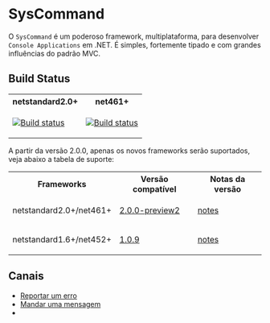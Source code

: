# SysCommand <header-set anchor-name="presentation" />

O `SysCommand` é um poderoso framework, multiplataforma, para desenvolver `Console Applications` em .NET. É simples, fortemente tipado e com grandes influências do padrão MVC.

## Build Status

 

<table>
    <tr><th>netstandard2.0+</th><th>net461+</th></tr>
    <tr>
        <td>

[![Build status](https://ci.appveyor.com/api/projects/status/6hb2sox6y6g5pwmt/branch/master?svg=true)](https://ci.appveyor.com/project/ThiagoSanches/syscommand-bg4ki/branch/master)
        </td>
        <td>
        
[![Build status](https://ci.appveyor.com/api/projects/status/36vajwj2n93f4u21/branch/master?svg=true)](https://ci.appveyor.com/project/ThiagoSanches/syscommand/branch/master)
        </td>
    </tr>
</table>

A partir da versão 2.0.0, apenas os novos frameworks serão suportados, veja abaixo a tabela de suporte:

<table>
<tr>
<th>Frameworks</th>
<th>Versão compatível</th>
<th>Notas da versão</th>
</tr>
<tr>
<td>netstandard2.0+/net461+</td>
<td>

[2.0.0-preview2](https://www.nuget.org/packages/SysCommand/2.0.0-preview2)
</td>
<td>

[notes](https://github.com/juniorgasparotto/SysCommand/releases/tag/2.0.0)
</td>
</tr>  
<tr>
<td>netstandard1.6+/net452+</td>
<td>

[1.0.9](https://www.nuget.org/packages/SysCommand/1.0.9)
</td>
<td>

[notes](https://github.com/juniorgasparotto/SysCommand/releases/tag/1.0.9)
</td>
</tr>
</table>

## Canais

* [Reportar um erro](https://github.com/juniorgasparotto/SysCommand/issues/new)
* [Mandar uma mensagem](https://syscommand.slack.com/)
* <anchor-get name="donate" />